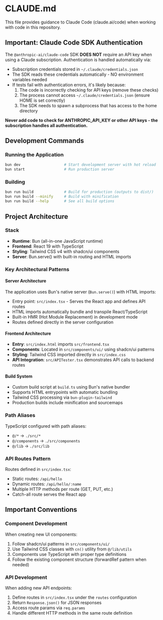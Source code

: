 # CLAUDE.md

This file provides guidance to Claude Code (claude.ai/code) when working with code in this repository.

## Important: Claude Code SDK Authentication

The `@anthropic-ai/claude-code` SDK **DOES NOT** require an API key when using a Claude subscription. Authentication is handled automatically via:
- Subscription credentials stored in `~/.claude/credentials.json`
- The SDK reads these credentials automatically - NO environment variables needed
- If tests fail with authentication errors, it's likely because:
  1. The code is incorrectly checking for API keys (remove these checks)
  2. The process cannot access `~/.claude/credentials.json` (ensure HOME is set correctly)
  3. The SDK needs to spawn a subprocess that has access to the home directory

**Never add code to check for ANTHROPIC_API_KEY or other API keys - the subscription handles all authentication.**

## Development Commands

### Running the Application
```bash
bun dev                    # Start development server with hot reload
bun start                  # Run production server
```

### Building
```bash
bun run build              # Build for production (outputs to dist/)
bun run build --minify     # Build with minification
bun run build --help       # See all build options
```

## Project Architecture

### Stack
- **Runtime**: Bun (all-in-one JavaScript runtime)
- **Frontend**: React 19 with TypeScript
- **Styling**: Tailwind CSS v4 with shadcn/ui components
- **Server**: Bun.serve() with built-in routing and HTML imports

### Key Architectural Patterns

#### Server Architecture
The application uses Bun's native server (`Bun.serve()`) with HTML imports:
- Entry point: `src/index.tsx` - Serves the React app and defines API routes
- HTML imports automatically bundle and transpile React/TypeScript
- Built-in HMR (Hot Module Replacement) in development mode
- Routes defined directly in the server configuration

#### Frontend Architecture
- **Entry**: `src/index.html` imports `src/frontend.tsx`
- **Components**: Located in `src/components/ui/` using shadcn/ui patterns
- **Styling**: Tailwind CSS imported directly in `src/index.css`
- **API Integration**: `src/APITester.tsx` demonstrates API calls to backend routes

#### Build System
- Custom build script at `build.ts` using Bun's native bundler
- Supports HTML entrypoints with automatic bundling
- Tailwind CSS processing via `bun-plugin-tailwind`
- Production builds include minification and sourcemaps

### Path Aliases
TypeScript configured with path aliases:
- `@/*` → `./src/*`
- `@/components` → `./src/components`
- `@/lib` → `./src/lib`

### API Routes Pattern
Routes defined in `src/index.tsx`:
- Static routes: `/api/hello`
- Dynamic routes: `/api/hello/:name`
- Multiple HTTP methods per route (GET, PUT, etc.)
- Catch-all route serves the React app

## Important Conventions

### Component Development
When creating new UI components:
1. Follow shadcn/ui patterns in `src/components/ui/`
2. Use Tailwind CSS classes with `cn()` utility from `@/lib/utils`
3. Components use TypeScript with proper type definitions
4. Follow the existing component structure (forwardRef pattern when needed)

### API Development
When adding new API endpoints:
1. Define routes in `src/index.tsx` under the `routes` configuration
2. Return `Response.json()` for JSON responses
3. Access route params via `req.params`
4. Handle different HTTP methods in the same route definition